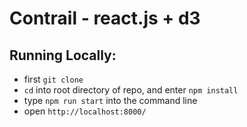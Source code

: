 # Contrail - react.js + d3

## Running Locally:

- first `git clone`
- `cd` into root directory of repo, and enter `npm install`
- type `npm run start` into the command line
- open `http://localhost:8000/`
